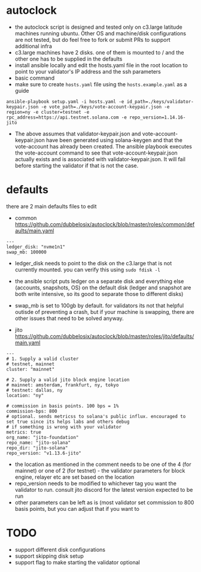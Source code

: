 # autoclock
* the autoclock script is designed and tested only on c3.large latitude machines running ubuntu. Other OS and machine/disk configurations are not tested, but do feel free to fork or submit PRs to support additional infra
* c3.large machines have 2 disks. one of them is mounted to / and the other one has to be supplied in the defaults
* install ansible locally and edit the hosts.yaml file in the root location to point to your validator's IP address and the ssh parameters
* basic command
* make sure to create `hosts.yaml` file using the `hosts.example.yaml` as a guide
```
ansible-playbook setup.yaml -i hosts.yaml -e id_path=./keys/validator-keypair.json -e vote_path=./keys/vote-account-keypair.json -e region=ny -e cluster=testnet -e rpc_address=https://api.testnet.solana.com -e repo_version=1.14.16-jito
```

* The above assumes that validator-keypair.json and vote-account-keypair.json have been generated using solana-keygen and that the vote-account has already been created. The ansible playbook executes the vote-account command to see that vote-account-keypair.json actually exists and is associated with validator-keypair.json. It will fail before starting the validator if that is not the case.

# defaults

there are 2 main defaults files to edit 
* common https://github.com/dubbelosix/autoclock/blob/master/roles/common/defaults/main.yaml
```
---
ledger_disk: "nvme1n1"
swap_mb: 100000
```
* ledger_disk needs to point to the disk on the c3.large that is not currently mounted. you can verify this using `sudo fdisk -l`
* the ansible script puts ledger on a separate disk and everything else (accounts, snapshots, OS) on the default disk (ledger and snapshot are both write intensive, so its good to separate those to different disks)
* swap_mb is set to 100gb by default. for validators its not that helpful outisde of preventing a crash, but if your machine is swapping, there are other issues that need to be solved anyway.

* jito https://github.com/dubbelosix/autoclock/blob/master/roles/jito/defaults/main.yaml
```
---
# 1. Supply a valid cluster
# testnet, mainnet
cluster: "mainnet"

# 2. Supply a valid jito block engine location
# mainnet: amsterdam, frankfurt, ny, tokyo 
# testnet: dallas, ny
location: "ny"

# commission in basis points. 100 bps = 1%
commission-bps: 800
# optional. sends metricss to solana's public influx. encouraged to set true since its helps labs and others debug
# if something is wrong with your validator
metrics: true
org_name: "jito-foundation"
repo_name: "jito-solana"
repo_dir: "jito-solana"
repo_version: "v1.13.6-jito"
```
* the location as mentioned in the comment needs to be one of the 4 (for mainnet) or one of 2 (for testnet)  - the validator parameters for block engine, relayer etc are set based on the location
* repo_version needs to be modified to whichever tag you want the validator to run. consult jito discord for the latest version expected to be run
* other parameters can be left as is (most validator set commission to 800 basis points, but you can adjust that if you want to

# TODO
* support different disk configurations
* support skipping disk setup
* support flag to make starting the validator optional


